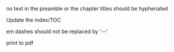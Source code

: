 no text in the preamble or the chapter titles should be
hyphenated

Update the index/TOC

em dashes should not be replaced by '--'

print to pdf

